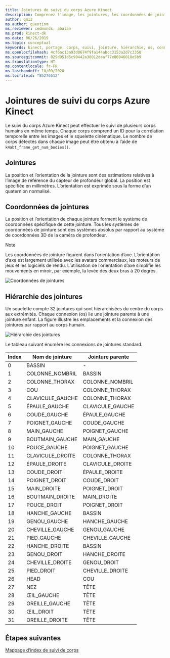 ```yaml
---
title: Jointures de suivi du corps Azure Kinect
description: Comprenez l’image, les jointures, les coordonnées de jointures et la hiérarchie des jointures du corps dans Azure Kinect DK.
author: qm13
ms.author: quentinm
ms.reviewer: cedmonds, abalan
ms.prod: kinect-dk
ms.date: 06/26/2019
ms.topic: conceptual
keywords: kinect, portage, corps, suivi, jointure, hiérarchie, os, connexion
ms.openlocfilehash: 4cf6ac13a93d0674f9fa144abcc3153a2d7c3350
ms.sourcegitcommit: 829d951d5c90442a38012daaf77e86046018e5b9
ms.translationtype: HT
ms.contentlocale: fr-FR
ms.lasthandoff: 10/09/2020
ms.locfileid: "85276512"
---
```

# <a name="azure-kinect-body-tracking-joints"></a>Jointures de suivi du corps Azure Kinect

Le suivi du corps Azure Kinect peut effectuer le suivi de plusieurs corps humains en même temps. Chaque corps comprend un ID pour la corrélation temporelle entre les images et le squelette cinématique. Le nombre de corps détectés dans chaque image peut être obtenu à l’aide de `k4abt_frame_get_num_bodies()`.

## <a name="joints"></a>Jointures

La position et l’orientation de la jointure sont des estimations relatives à l’image de référence du capteur de profondeur global. La position est spécifiée en millimètres. L’orientation est exprimée sous la forme d’un quaternion normalisé.

## <a name="joint-coordinates"></a>Coordonnées de jointures

La position et l’orientation de chaque jointure forment le système de coordonnées spécifique de cette jointure. Tous les systèmes de coordonnées de jointure sont des systèmes absolus par rapport au système de coordonnées 3D de la caméra de profondeur.

> [!NOTE]
> Les coordonnées de jointure figurent dans l’orientation d’axe. L’orientation d’axe est largement utilisée avec les avatars commerciaux, les moteurs de jeux et les logiciels de rendu. L’utilisation de l’orientation d’axe simplifie les mouvements en miroir, par exemple, la levée des deux bras à 20 degrés.

![Coordonnées de jointures](./media/concepts/joint-coordinates.png)

## <a name="joint-hierarchy"></a>Hiérarchie des jointures

Un squelette compte 32 jointures qui sont hiérarchisées du centre du corps aux extrémités. Chaque connexion (os) lie une jointure parente à une jointure enfant. La figure illustre les emplacements et la connexion des jointures par rapport au corps humain.

![Hiérarchie des jointures](./media/concepts/joint-hierarchy.png)

Le tableau suivant énumère les connexions de jointures standard.

|Index |Nom de jointure     | Jointure parente   |
|------|---------------|----------------|
| 0    |BASSIN         | -              |
| 1    |COLONNE_NOMBRIL    | BASSIN         |
| 2    |COLONNE_THORAX    | COLONNE_NOMBRIL    |
| 3    |COU           | COLONNE_THORAX    |
| 4    |CLAVICULE_GAUCHE  | COLONNE_THORAX    |
| 5    |ÉPAULE_GAUCHE  | CLAVICULE_GAUCHE  |
| 6    |COUDE_GAUCHE     | ÉPAULE_GAUCHE  |
| 7    |POIGNET_GAUCHE     | COUDE_GAUCHE     |
| 8    |MAIN_GAUCHE      | POIGNET_GAUCHE     |
| 9    |BOUTMAIN_GAUCHE   | MAIN_GAUCHE      |
| 10   |POUCE_GAUCHE     | POIGNET_GAUCHE     |
| 11   |CLAVICULE_DROITE | COLONNE_THORAX    |
| 12   |ÉPAULE_DROITE | CLAVICULE_DROITE |
| 13   |COUDE_DROIT    | ÉPAULE_DROITE |
| 14   |POIGNET_DROIT    | COUDE_DROIT    |
| 15   |MAIN_DROITE     | POIGNET_DROIT    |
| 16   |BOUTMAIN_DROITE  | MAIN_DROITE     |
| 17   |POUCE_DROIT    | POIGNET_DROIT    |
| 18   |HANCHE_GAUCHE       | BASSIN         |
| 19   |GENOU_GAUCHE      | HANCHE_GAUCHE       |
| 20   |CHEVILLE_GAUCHE     | GENOU_GAUCHE      |
| 21   |PIED_GAUCHE      | CHEVILLE_GAUCHE     |
| 22   |HANCHE_DROITE      | BASSIN         |
| 23   |GENOU_DROIT     | HANCHE_DROITE      |
| 24   |CHEVILLE_DROITE    | GENOU_DROIT     |
| 25   |PIED_DROIT     | CHEVILLE_DROITE    |
| 26   |HEAD           | COU           |
| 27   |NEZ           | TÊTE           |
| 28   |ŒIL_GAUCHE       | TÊTE           |
| 29   |OREILLE_GAUCHE       | TÊTE           |
| 30   |ŒIL_DROIT      | TÊTE           |
| 31   |OREILLE_DROITE      | TÊTE           |

## <a name="next-steps"></a>Étapes suivantes

[Mappage d’index de suivi de corps](body-index-map.md)
